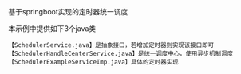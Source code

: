 基于springboot实现的定时器统一调度

本示例中提供如下3个java类
```
【SchedulerService.java】是抽象接口，若增加定时器则实现该接口即可
【SchedulerHandleCenterService.java】是统一调度中心，使用异步机制调度
【SchedulerExampleServiceImp.java】具体的定时器实现
```
